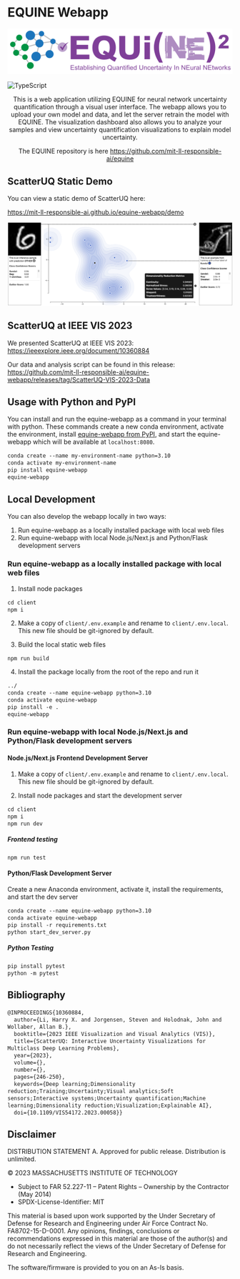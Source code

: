 # EQUINE Webapp

<p align="center">
  <img width="720" src="https://raw.githubusercontent.com/mit-ll-responsible-ai/equine-webapp/main/client/public/EQUI(NE)%5E2_Full_Logo.svg">
</p>

![TypeScript](https://badgen.net/badge/-/TypeScript/blue?icon=typescript&label)
<p align="center">
  This is a web application utilizing EQUINE for neural network uncertainty quantification through a visual user interface. The webapp allows you to upload your own model and data, and let the server retrain the model with EQUINE. The visualization dashboard also allows you to analyze your samples and view uncertainty quantification visualizations to explain model uncertainty.
</p>

<p align="center">
  The EQUINE repository is here <a href="https://github.com/mit-ll-responsible-ai/equine">https://github.com/mit-ll-responsible-ai/equine</a>
</p>

## ScatterUQ Static Demo
You can view a static demo of ScatterUQ here:

https://mit-ll-responsible-ai.github.io/equine-webapp/demo

[![ScatterUQ Out of Distribution Example](https://github.com/mit-ll-responsible-ai/equine-webapp/blob/main/client/public/ood.png?raw=true)](https://mit-ll-responsible-ai.github.io/equine-webapp/demo)

## ScatterUQ at IEEE VIS 2023
We presented ScatterUQ at IEEE VIS 2023: https://ieeexplore.ieee.org/document/10360884

Our data and analysis script can be found in this release: https://github.com/mit-ll-responsible-ai/equine-webapp/releases/tag/ScatterUQ-VIS-2023-Data


## Usage with Python and PyPI

You can install and run the equine-webapp as a command in your terminal with python. These commands create a new conda environment, activate the environment, install [equine-webapp from PyPI](https://pypi.org/project/equine-webapp/), and start the equine-webapp which will be available at `localhost:8080`.
```
conda create --name my-environment-name python=3.10
conda activate my-environment-name
pip install equine-webapp
equine-webapp
```


## Local Development

You can also develop the webapp locally in two ways:
1. Run equine-webapp as a locally installed package with local web files
2. Run equine-webapp with local Node.js/Next.js and Python/Flask development servers

### Run equine-webapp as a locally installed package with local web files
1. Install node packages
```
cd client
npm i
```

2. Make a copy of `client/.env.example` and rename to `client/.env.local`. This new file should be git-ignored by default.

3. Build the local static web files
```
npm run build
```

4. Install the package locally from the root of the repo and run it
```
../
conda create --name equine-webapp python=3.10
conda activate equine-webapp
pip install -e .
equine-webapp
```


### Run equine-webapp with local Node.js/Next.js and Python/Flask development servers

#### Node.js/Next.js Frontend Development Server
1. Make a copy of `client/.env.example` and rename to `client/.env.local`. This new file should be git-ignored by default.

2. Install node packages and start the development server
```
cd client
npm i
npm run dev
```

##### Frontend testing
```
npm run test
```

#### Python/Flask Development Server

Create a new Anaconda environment, activate it, install the requirements, and start the dev server
```
conda create --name equine-webapp python=3.10
conda activate equine-webapp
pip install -r requirements.txt
python start_dev_server.py
```

##### Python Testing
```
pip install pytest
python -m pytest
```

## Bibliography

```
@INPROCEEDINGS{10360884,
  author={Li, Harry X. and Jorgensen, Steven and Holodnak, John and Wollaber, Allan B.},
  booktitle={2023 IEEE Visualization and Visual Analytics (VIS)}, 
  title={ScatterUQ: Interactive Uncertainty Visualizations for Multiclass Deep Learning Problems}, 
  year={2023},
  volume={},
  number={},
  pages={246-250},
  keywords={Deep learning;Dimensionality reduction;Training;Uncertainty;Visual analytics;Soft sensors;Interactive systems;Uncertainty quantification;Machine learning;Dimensionality reduction;Visualization;Explainable AI},
  doi={10.1109/VIS54172.2023.00058}}
```

## Disclaimer

DISTRIBUTION STATEMENT A. Approved for public release. Distribution is unlimited.

© 2023 MASSACHUSETTS INSTITUTE OF TECHNOLOGY

- Subject to FAR 52.227-11 – Patent Rights – Ownership by the Contractor (May 2014)
- SPDX-License-Identifier: MIT

This material is based upon work supported by the Under Secretary of Defense for Research and Engineering under Air Force Contract No. FA8702-15-D-0001. Any opinions, findings, conclusions or recommendations expressed in this material are those of the author(s) and do not necessarily reflect the views of the Under Secretary of Defense for Research and Engineering.

The software/firmware is provided to you on an As-Is basis.
